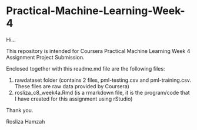 # Practical-Machine-Learning-Week-4

Hi...

This repository is intended for Coursera Practical Machine Learning Week 4 Assignment Project Submission.

Enclosed together with this readme.md file are the following files:

1. rawdataset folder (contains 2 files, pml-testing.csv and pml-training.csv. These files are raw data provided by Coursera)
2. rosliza_c8_week4a.Rmd (is a rmarkdown file, it is the program/code that I have created for this assignment using rStudio)

Thank you.

Rosliza Hamzah

